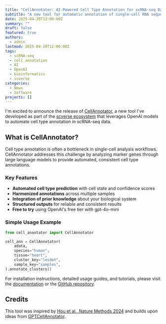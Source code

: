 ```yaml
---
title: "CellAnnotator: AI-Powered Cell Type Annotation for scRNA-seq Data"
subtitle: "A new tool for automatic annotation of single-cell RNA sequencing data using OpenAI models"
date: 2025-04-20T12:00:00Z
summary: ""
draft: false
featured: true
authors:
  - admin
lastmod: 2025-04-20T12:00:00Z
tags:
  - scRNA-seq
  - cell annotation
  - AI
  - OpenAI
  - bioinformatics
  - scverse
categories:
  - News
  - Software
projects: []
---
```


I'm excited to announce the release of [CellAnnotator](https://github.com/quadbio/cell-annotator), a new tool I've developed as part of the [scverse ecosystem](https://scverse.org/packages/#ecosystem) that leverages OpenAI models to automate cell type annotation in scRNA-seq data.

## What is CellAnnotator?

Cell type annotation is often a bottleneck in single-cell analysis workflows. CellAnnotator addresses this challenge by analyzing marker genes through large language models to provide automated, consistent cell type annotations.

### Key Features

- **Automated cell type prediction** with cell state and confidence scores
- **Harmonized annotations** across multiple samples
- **Integration of prior knowledge** about your biological system
- **Structured outputs** for reliable and consistent results
- **Free to try** using OpenAI's free tier with gpt-4o-mini

### Simple Usage Example

```python
from cell_annotator import CellAnnotator

cell_ann = CellAnnotator(
    adata, 
    species="human", 
    tissue="heart", 
    cluster_key="leiden", 
    sample_key="samples",
).annotate_clusters()
```

For installation instructions, detailed usage guides, and tutorials, please visit the [documentation](https://cell-annotator.readthedocs.io) or the [GitHub repository](https://github.com/quadbio/cell-annotator).

## Credits

This tool was inspired by [Hou et al., Nature Methods 2024](https://www.nature.com/articles/s41592-024-02235-4) and builds upon ideas from [GPTCellAnnotator](https://github.com/VPetukhov/GPTCellAnnotator).
